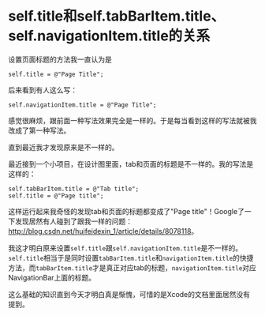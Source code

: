 # self.title和self.tabBarItem.title、self.navigationItem.title的关系

设置页面标题的方法我一直认为是

    self.title = @"Page Title";

后来看到有人这么写：

    self.navigationItem.title = @"Page Title";

感觉很麻烦，跟前面一种写法效果完全是一样的。于是每当看到这样的写法就被我改成了第一种写法。

直到最近我才发现原来是不一样的。

最近接到一个小项目，在设计图里面，tab和页面的标题是不一样的。我的写法是这样的：

    self.tabBarItem.title = @"Tab title";
    self.title = @"Page title";

这样运行起来我奇怪的发现tab和页面的标题都变成了"Page title"！Google了一下发现居然有人碰到了跟我一样的问题：<http://blog.csdn.net/huifeidexin_1/article/details/8078118>。

我这才明白原来设置`self.title`跟`self.navigationItem.title`是不一样的。`self.title`相当于是同时设置`tabBarItem.title`和`navigationItem.title`的快捷方法，而`tabBarItem.title`才是真正对应tab的标题，`navigationItem.title`对应NavigationBar上面的标题。

这么基础的知识直到今天才明白真是惭愧，可惜的是Xcode的文档里面居然没有提到。
